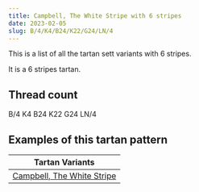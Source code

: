 ```yaml
---
title: Campbell, The White Stripe with 6 stripes
date: 2023-02-05
slug: B/4/K4/B24/K22/G24/LN/4
---
```

This is a list of all the tartan sett variants with 6 stripes.

It is a 6 stripes tartan.


## Thread count
B/4 K4 B24 K22 G24 LN/4

## Examples of this tartan pattern

| Tartan Variants |
|---------------|
| [Campbell, The White Stripe](/variants/b/4/k4/b24/k22/g24/ln/4-b304080-g008000-k000000-lne0e0e0)||

